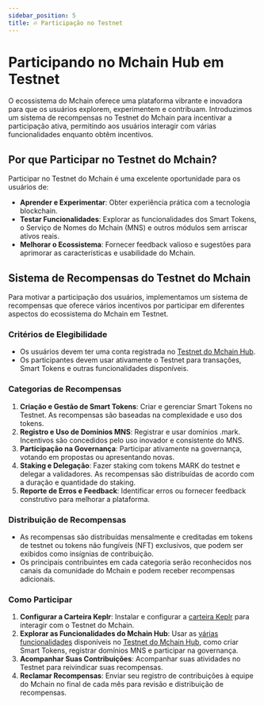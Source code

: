 ```yaml
---
sidebar_position: 5
title: 🔥 Participação no Testnet
---
```


# Participando no Mchain Hub em Testnet

O ecossistema do Mchain oferece uma plataforma vibrante e inovadora para que os usuários explorem, experimentem e contribuam. Introduzimos um sistema de recompensas no Testnet do Mchain para incentivar a participação ativa, permitindo aos usuários interagir com várias funcionalidades enquanto obtêm incentivos.

## Por que Participar no Testnet do Mchain?

Participar no Testnet do Mchain é uma excelente oportunidade para os usuários de:

- **Aprender e Experimentar**: Obter experiência prática com a tecnologia blockchain.
- **Testar Funcionalidades**: Explorar as funcionalidades dos Smart Tokens, o Serviço de Nomes do Mchain (MNS) e outros módulos sem arriscar ativos reais.
- **Melhorar o Ecossistema**: Fornecer feedback valioso e sugestões para aprimorar as características e usabilidade do Mchain.

## Sistema de Recompensas do Testnet do Mchain

Para motivar a participação dos usuários, implementamos um sistema de recompensas que oferece vários incentivos por participar em diferentes aspectos do ecossistema do Mchain em Testnet.

### Critérios de Elegibilidade

- Os usuários devem ter uma conta registrada no [Testnet do Mchain Hub](https://testnet.hub.mchain.network).
- Os participantes devem usar ativamente o Testnet para transações, Smart Tokens e outras funcionalidades disponíveis.

### Categorias de Recompensas

1. **Criação e Gestão de Smart Tokens**: Criar e gerenciar Smart Tokens no Testnet. As recompensas são baseadas na complexidade e uso dos tokens.
2. **Registro e Uso de Domínios MNS**: Registrar e usar domínios .mark. Incentivos são concedidos pelo uso inovador e consistente do MNS.
3. **Participação na Governança**: Participar ativamente na governança, votando em propostas ou apresentando novas.
4. **Staking e Delegação**: Fazer staking com tokens MARK do testnet e delegar a validadores. As recompensas são distribuídas de acordo com a duração e quantidade do staking.
5. **Reporte de Erros e Feedback**: Identificar erros ou fornecer feedback construtivo para melhorar a plataforma.

### Distribuição de Recompensas

- As recompensas são distribuídas mensalmente e creditadas em tokens de testnet ou tokens não fungíveis (NFT) exclusivos, que podem ser exibidos como insígnias de contribuição.
- Os principais contribuintes em cada categoria serão reconhecidos nos canais da comunidade do Mchain e podem receber recompensas adicionais.

### Como Participar

1. **Configurar a Carteira Keplr**: Instalar e configurar a [carteira Keplr](/docs/learn/mchain-hub/wallet) para interagir com o Testnet do Mchain.
2. **Explorar as Funcionalidades do Mchain Hub**: Usar as [várias funcionalidades](/docs/learn/mchain-hub/) disponíveis no [Testnet do Mchain Hub](https://testnet.hub.mchain.network), como criar Smart Tokens, registrar domínios MNS e participar na governança.
3. **Acompanhar Suas Contribuições**: Acompanhar suas atividades no Testnet para reivindicar suas recompensas.
4. **Reclamar Recompensas**: Enviar seu registro de contribuições à equipe do Mchain no final de cada mês para revisão e distribuição de recompensas.
